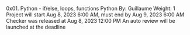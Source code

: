0x01. Python - if/else, loops, functions
Python
 By: Guillaume
 Weight: 1
 Project will start Aug 8, 2023 6:00 AM, must end by Aug 9, 2023 6:00 AM
 Checker was released at Aug 8, 2023 12:00 PM
 An auto review will be launched at the deadline
